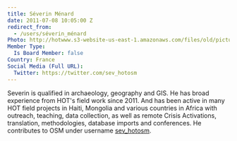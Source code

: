 ```yaml
---
title: Séverin Ménard
date: 2011-07-08 10:05:00 Z
redirect_from:
  - /users/séverin_ménard
Photo: http://hotwww.s3-website-us-east-1.amazonaws.com/files/old/pictures/picture-15-1411584466.jpg
Member Type:
  Is Board Member: false
Country: France
Social Media (Full URL):
  Twitter: https://twitter.com/sev_hotosm
---
```


<p>Severin is qualified in archaeology, geography and GIS. He has broad experience from HOT's field work since 2011. And has been active in many HOT field projects in Haiti, Mongolia and various countries in Africa with outreach, teaching, data collection, as well as remote Crisis Activations, translation, methodologies, database imports and conferences. He contributes to OSM under username <a href="http://www.openstreetmap.org/user/sev_hotosm">sev_hotosm</a>.</p>
